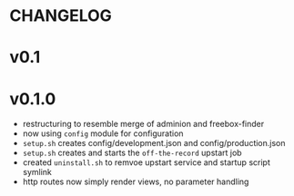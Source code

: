 CHANGELOG
=========

# v0.1

# v0.1.0
* restructuring to resemble merge of adminion and freebox-finder
* now using `config` module for configuration
* `setup.sh` creates config/development.json and config/production.json
* `setup.sh` creates and starts the `off-the-record` upstart job
* created `uninstall.sh` to remvoe upstart service and startup script symlink
* http routes now simply render views, no parameter handling

